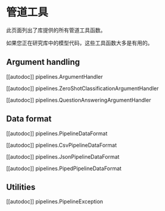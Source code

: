 <!--版权所有 2020 年 HuggingFace 团队。保留所有权利。
根据 Apache 许可证第 2.0 版（“许可证”）许可；除非符合该许可证，否则您不得使用此文件。您可以在以下位置获取许可证的副本
http://www.apache.org/licenses/LICENSE-2.0
除非适用法律要求或书面同意，根据许可证分发的软件是基于“按原样”分发的，不带任何形式的保证或条件。请参阅许可证中的具体语言，以了解权限和限制。⚠️请注意，此文件是 Markdown 格式，但包含特定于我们文档构建器（类似于 MDX）的语法，可能无法在 Markdown 查看器中正确呈现。特定语言的权限和限制。
-->

# 管道工具

此页面列出了库提供的所有管道工具函数。

如果您正在研究库中的模型代码，这些工具函数大多是有用的。

## Argument handling

[[autodoc]] pipelines.ArgumentHandler

[[autodoc]] pipelines.ZeroShotClassificationArgumentHandler

[[autodoc]] pipelines.QuestionAnsweringArgumentHandler

## Data format

[[autodoc]] pipelines.PipelineDataFormat

[[autodoc]] pipelines.CsvPipelineDataFormat

[[autodoc]] pipelines.JsonPipelineDataFormat

[[autodoc]] pipelines.PipedPipelineDataFormat

## Utilities

[[autodoc]] pipelines.PipelineException